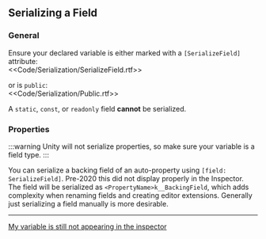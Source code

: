## Serializing a Field

### General

Ensure your declared variable is either marked with a `[SerializeField]` attribute:  
<<Code/Serialization/SerializeField.rtf>>  

or is `public`:  
<<Code/Serialization/Public.rtf>>

A `static`, `const`, or `readonly` field **cannot** be serialized.

### Properties

:::warning
Unity will not serialize properties, so make sure your variable is a field type.
:::  

You can serialize a backing field of an auto-property using `[field: SerializeField]`. Pre-2020 this did not display properly in the Inspector.  
The field will be serialized as `<PropertyName>k__BackingField`, which adds complexity when renaming fields and creating editor extensions. Generally just serializing a field manually is more desirable.

---  

[My variable is still not appearing in the inspector](../Serialization%202/Serializing%20A%20Field%202.md)